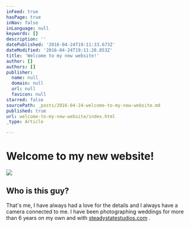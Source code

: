 ```yaml
---
inFeed: true
hasPage: true
inNav: false
inLanguage: null
keywords: []
description: ''
datePublished: '2016-04-24T19:11:33.673Z'
dateModified: '2016-04-24T19:11:28.853Z'
title: 'Welcome to my new website!'
author: []
authors: []
publisher:
  name: null
  domain: null
  url: null
  favicon: null
starred: false
sourcePath: _posts/2016-04-24-welcome-to-my-new-website.md
published: true
url: welcome-to-my-new-website/index.html
_type: Article

---
```

# Welcome to my new website!
![](https://the-grid-user-content.s3-us-west-2.amazonaws.com/22210116-d1da-455b-90cd-69029f43315a.jpg)

## Who is this guy?

That's me, I have always had a love for the details and I always have a camera connected to me. I have been photographing weddings for more than 6 years on my own and with [steadystatestudios.com][0] .

[0]: http://www.steadystatestudios.com/